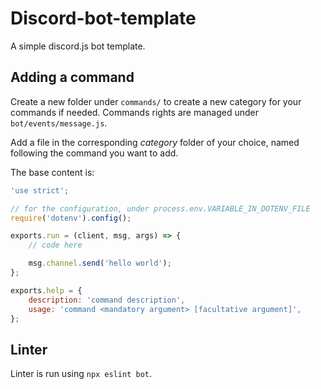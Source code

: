 # Discord-bot-template

A simple discord.js bot template.

## Adding a command

Create a new folder under `commands/` to create a new category for your commands if needed. Commands rights are managed under `bot/events/message.js`.

Add a file in the corresponding *category* folder of your choice, named following the command you want to add.

The base content is:

```js
'use strict';

// for the configuration, under process.env.VARIABLE_IN_DOTENV_FILE
require('dotenv').config();

exports.run = (client, msg, args) => {
    // code here

    msg.channel.send('hello world');
};

exports.help = {
    description: 'command description',
    usage: 'command <mandatory argument> [facultative argument]',
};
```

## Linter

Linter is run using `npx eslint bot`.